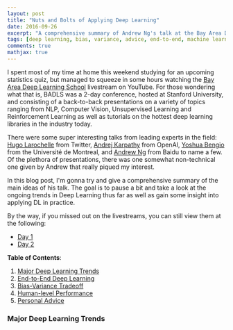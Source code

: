 ```yaml
---
layout: post
title: "Nuts and Bolts of Applying Deep Learning"
date: 2016-09-26
excerpt: "A comprehensive summary of Andrew Ng's talk at the Bay Area Deep Learning School (2016)"
tags: [deep learning, bias, variance, advice, end-to-end, machine learning]
comments: true
mathjax: true
---
```


I spent most of my time at home this weekend studying for an upcoming statistics quiz, but managed to squeeze in some hours watching the [Bay Area Deep Learning School](http://www.bayareadlschool.org/) livestream on YouTube. For those wondering what that is, BADLS was a 2-day conference, hosted at Stanford University, and consisting of a back-to-back presentations on a variety of topics ranging from NLP, Computer Vision, Unsupervised Learning and Reinforcement Learning as well as tutorials on the hottest deep learning libraries in the industry today. 

There were some super interesting talks from leading experts in the field: [Hugo Larochelle](http://www.dmi.usherb.ca/~larocheh/index_en.html) from Twitter, [Andrej Karpathy](http://cs.stanford.edu/people/karpathy/) from OpenAI, [Yoshua Bengio](http://www.iro.umontreal.ca/~bengioy/yoshua_en/index.html) from the Université de Montreal, and [Andrew Ng](http://www.andrewng.org/) from Baidu to name a few. Of the plethora of presentations, there was one somewhat non-technical one given by Andrew that really piqued my interest. 

In this blog post, I'm gonna try and give a comprehensive summary of the main ideas of his talk. The goal is to pause a bit and take a look at the ongoing trends in Deep Learning thus far as well as gain some insight into applying DL in practice.

By the way, if you missed out on the livestreams, you can still view them at the following:

- [Day 1](https://www.youtube.com/watch?v=eyovmAtoUx0)
- [Day 2](https://www.youtube.com/watch?v=9dXiAecyJrY)


**Table of Contents**:

1. [Major Deep Learning Trends](#toc1)
2. [End-to-End Deep Learning](#toc2)
3. [Bias-Variance Tradeoff](#toc3)
4. [Human-level Performance](#toc4)
5. [Personal Advice](#toc5)

<a name='intro'></a>

### Major Deep Learning Trends

